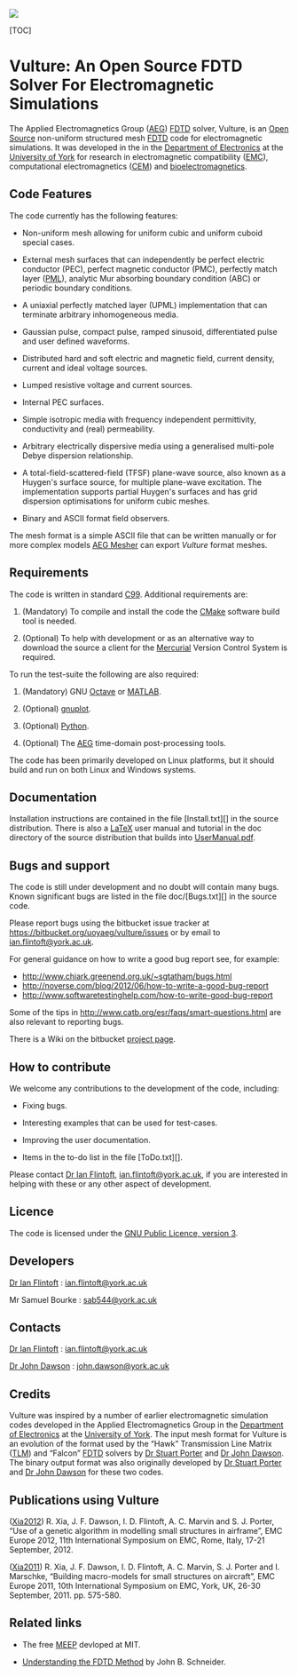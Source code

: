 ![](https://bitbucket.org/uoyaeg/vulture/wiki/aperture.jpg )

[TOC]

# Vulture: An Open Source FDTD Solver For Electromagnetic Simulations

The Applied Electromagnetics Group ([AEG][]) [FDTD][] solver, Vulture, is an 
[Open Source][] non-uniform structured mesh [FDTD][] code for electromagnetic 
simulations. It was developed in the in the [Department of Electronics][] at the 
[University of York][] for research in electromagnetic compatibility ([EMC][]), 
computational electromagnetics ([CEM][]) and [bioelectromagnetics][].

## Code Features

The code currently has the following features:

* Non-uniform mesh allowing for uniform cubic and uniform cuboid special cases.

* External mesh surfaces that can independently be perfect electric conductor 
  (PEC), perfect magnetic conductor (PMC), perfectly match layer ([PML][]), analytic 
  Mur absorbing boundary condition (ABC) or periodic boundary conditions.
 
* A uniaxial perfectly matched layer (UPML) implementation that can terminate 
  arbitrary inhomogeneous media.

* Gaussian pulse, compact pulse, ramped sinusoid, differentiated pulse and user 
  defined waveforms.

* Distributed hard and soft electric and magnetic field, current density, 
  current and ideal voltage sources.

* Lumped resistive voltage and current sources.

* Internal PEC surfaces.

* Simple isotropic media with frequency independent permittivity, conductivity 
  and (real) permeability.

* Arbitrary electrically dispersive media using a generalised multi-pole Debye 
  dispersion relationship.

* A total-field-scattered-field (TFSF) plane-wave source, also known as a 
  Huygen's surface source, for multiple plane-wave excitation. The implementation 
  supports partial Huygen's surfaces and has grid dispersion optimisations for 
  uniform cubic meshes.

* Binary and ASCII format field observers.
 
The mesh format is a simple ASCII file that can be written manually or for more 
complex models [AEG Mesher][] can export *Vulture* format meshes.

## Requirements

The code is written in standard [C99][]. Additional requirements are:

1. (Mandatory) To compile and install the code the [CMake][] software build tool 
   is needed.

2. (Optional) To help with development or as an alternative way to download the 
   source a client for the [Mercurial][] Version Control System is required.

To run the test-suite the following are also required:

1. (Mandatory) GNU [Octave][] or [MATLAB][].

2. (Optional) [gnuplot][].

3. (Optional) [Python][].

4. (Optional) The [AEG][] time-domain post-processing tools. 

The code has been primarily developed on Linux platforms, but it should build 
and run on both Linux and Windows systems.

## Documentation

Installation instructions are contained in the file [Install.txt][] in the 
source distribution. There is also a [LaTeX][] user manual and tutorial in the 
doc directory of the source distribution that builds into [UserManual.pdf][].

## Bugs and support

The code is still under development and no doubt will contain many bugs. Known 
significant bugs are listed in the file doc/[Bugs.txt][] in the source code. 

Please report bugs using the bitbucket issue tracker at
<https://bitbucket.org/uoyaeg/vulture/issues> or by email to <ian.flintoft@york.ac.uk>.

For general guidance on how to write a good bug report see, for example:

* <http://www.chiark.greenend.org.uk/~sgtatham/bugs.html>
* <http://noverse.com/blog/2012/06/how-to-write-a-good-bug-report>
* <http://www.softwaretestinghelp.com/how-to-write-good-bug-report>

Some of the tips in <http://www.catb.org/esr/faqs/smart-questions.html> are also 
relevant to reporting bugs.

There is a Wiki on the bitbucket [project page](https://bitbucket.org/uoyaeg/vulture/wiki).

## How to contribute

We welcome any contributions to the development of the code, including:

* Fixing bugs.

* Interesting examples that can be used for test-cases.

* Improving the user documentation.

* Items in the to-do list in the file [ToDo.txt][].

Please contact [Dr Ian Flintoft], <ian.flintoft@york.ac.uk>, if you are 
interested in helping with these or any other aspect of development.

## Licence

The code is licensed under the [GNU Public Licence, version 3](http://www.gnu.org/copyleft/gpl.html). 

## Developers

[Dr Ian Flintoft](http://www.elec.york.ac.uk/staff/idf1.html) : <ian.flintoft@york.ac.uk>

Mr Samuel Bourke : <sab544@york.ac.uk>

## Contacts

[Dr Ian Flintoft](http://www.elec.york.ac.uk/staff/idf1.html) : <ian.flintoft@york.ac.uk>

[Dr John Dawson](http://www.elec.york.ac.uk/staff/jfd1.html) : <john.dawson@york.ac.uk>

## Credits

Vulture was inspired by a number of earlier electromagnetic simulation codes 
developed in the Applied Electromagnetics Group in the [Department of 
Electronics][] at the [University of York][]. The input mesh format for Vulture 
is an evolution of the format used by the “Hawk” Transmission Line Matrix 
([TLM][]) and “Falcon” [FDTD][] solvers by [Dr Stuart Porter][] and [Dr John 
Dawson][]. The binary output format was also originally developed by [Dr Stuart 
Porter][] and [Dr John Dawson][] for these two codes.

## Publications using Vulture

[Xia2012]: http://dx.doi.org/10.1109/EMCEurope.2012.6396718

([Xia2012]) R. Xia, J. F. Dawson, I. D. Flintoft, A. C. Marvin and S. J. Porter, “Use of a 
genetic algorithm in modelling small structures in airframe”, EMC Europe 2012, 11th 
International Symposium on EMC, Rome, Italy, 17-21 September, 2012.

[Xia2011]: http://ieeexplore.ieee.org/stamp/stamp.jsp?tp=&arnumber=6078646&isnumber=6078493

([Xia2011]) R. Xia, J. F. Dawson, I. D. Flintoft, A. C. Marvin, S. J. Porter and I. Marschke, 
“Building macro-models for small structures on aircraft”, EMC Europe 2011, 10th International 
Symposium on EMC, York, UK, 26-30 September, 2011. pp. 575-580. 

## Related links

* The free [MEEP](http://ab-initio.mit.edu/wiki/index.php/Meep) devloped at MIT.

* [Understanding the FDTD Method](http://www.eecs.wsu.edu/~schneidj/ufdtd) by John B. Schneider. 


[PML]:                       http://en.wikipedia.org/wiki/Perfectly_matched_layer
[Open Source]:               http://opensource.org
[LaTeX]:                     http://www.latex-project.org
[TLM]:                       http://en.wikipedia.org/wiki/Transmission-line_matrix_method
[FDTD]:                      http://en.wikipedia.org/wiki/Finite-difference_time-domain_method
[gnuplot]:                   http://www.gnuplot.info
[Python]:                    https://www.python.org
[Octave]:                    http://www.gnu.org/software/octave
[MATLAB]:                    http://www.mathworks.co.uk/products/matlab
[C99]:                       http://en.wikipedia.org/wiki/C99
[Mercurial]:                 http://mercurial.selenic.com
[CMake]:                     http://www.cmake.org
[AEG Mesher]:                https://bitbucket.org/uoyaeg/aegmesher

[University of York]:        http://www.york.ac.uk
[Department of Electronics]: http://www.elec.york.ac.uk
[AEG]:                       http://www.elec.york.ac.uk/research/physLayer/appliedEM.html
[Dr Ian Flintoft]:           http://www.elec.york.ac.uk/staff/idf1.html
[Dr John Dawson]:            http://www.elec.york.ac.uk/staff/jfd1.html
[Dr Stuart Porter]:          http://www.elec.york.ac.uk/staff/sjp1.html
[EMC]:                       http://www.elec.york.ac.uk/research/physLayer/appliedEM/emc.html
[CEM]:                       http://www.elec.york.ac.uk/research/physLayer/appliedEM/numerical.html
[bioelectromagnetics]:       http://www.elec.york.ac.uk/research/physLayer/appliedEM/bio.html

[Install.md]:                https://bitbucket.org/uoyaeg/vulture/raw/tip/Install.md
[UserManual.pdf]:            https://bitbucket.org/uoyaeg/vulture/wiki/UserManual.pdf
[ToDo.md]:                   https://bitbucket.org/uoyaeg/vulture/raw/tip/doc/ToDo.md
[Bugs.md]:                   https://bitbucket.org/uoyaeg/vulture/raw/tip/doc/Bugs.md
